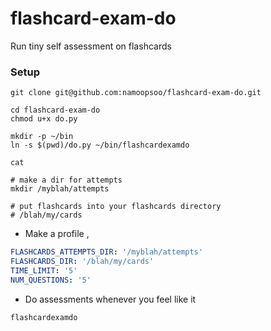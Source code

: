 # flashcard-exam-do
Run tiny self assessment on flashcards

### Setup

```
git clone git@github.com:namoopsoo/flashcard-exam-do.git

cd flashcard-exam-do
chmod u+x do.py

mkdir -p ~/bin
ln -s $(pwd)/do.py ~/bin/flashcardexamdo

cat

# make a dir for attempts
mkdir /myblah/attempts

# put flashcards into your flashcards directory
# /blah/my/cards

```
* Make a profile , 
```yaml
FLASHCARDS_ATTEMPTS_DIR: '/myblah/attempts'
FLASHCARDS_DIR: '/blah/my/cards'
TIME_LIMIT: '5'
NUM_QUESTIONS: '5'
```
* Do assessments whenever you feel like it
```
flashcardexamdo
```


